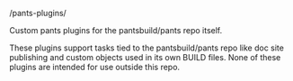 /pants-plugins/

Custom pants plugins for the pantsbuild/pants repo itself.

These plugins support tasks tied to the pantsbuild/pants repo like doc site publishing and
custom objects used in its own BUILD files.  None of these plugins are intended for use outside
this repo.

